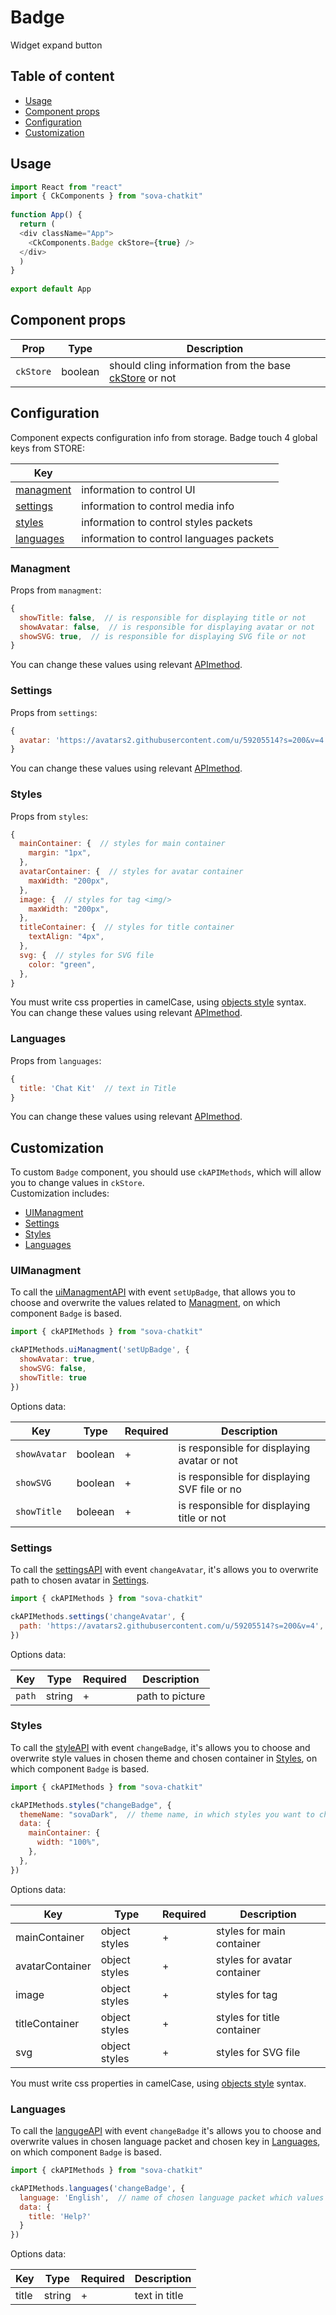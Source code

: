 # Badge
Widget expand button


## Table of content
* [Usage](#usage) 
* [Component props](#component_props)   
* [Configuration](#configuration)   
* [Customization](#customization)   


## Usage <a name="usage"></a>
```javascript
import React from "react"
import { CkComponents } from "sova-chatkit"
 
function App() {
  return (
  <div className="App">
    <CkComponents.Badge ckStore={true} />
  </div>
  )
}
 
export default App
```



## Component props
| Prop       | Type    |  Description                                                                                      |
|------------|---------|---------------------------------------------------------------------------------------------------|
| `ckStore`  | boolean | should cling information from the base [ckStore](https://github.com/sovaai/chatKit-lib#3) or not  |



## Configuration
Component expects configuration info from storage. Badge touch 4 global keys from STORE:  

| Key                               |                                            |
|-----------------------------------|--------------------------------------------|
| [managment](#managment)      | information to control UI                  |
| [settings](#settings)        | information to control media info          |
| [styles](#styles)            | information to control styles packets      |
| [languages](#languages)      | information to control languages packets   |



### Managment
Props from `managment`:  
```javascript
{
  showTitle: false,  // is responsible for displaying title or not
  showAvatar: false,  // is responsible for displaying avatar or not
  showSVG: true,  // is responsible for displaying SVG file or not
}
```
You can change these values using relevant [APImethod](#uimanagment "description of method").



### Settings
Props from `settings`:  
```javascript
{
  avatar: 'https://avatars2.githubusercontent.com/u/59205514?s=200&v=4' // path to the image which will be shown as avatar 
}
```
You can change these values using relevant [APImethod](#settings-1 "description of method").



### Styles
Props from `styles`:  
```javascript
{
  mainContainer: {  // styles for main container
    margin: "1px",
  },
  avatarContainer: {  // styles for avatar container
    maxWidth: "200px",
  },
  image: {  // styles for tag <img/>
    maxWidth: "200px",
  },
  titleContainer: {  // styles for title container
    textAlign: "4px",
  },
  svg: {  // styles for SVG file
    color: "green",
  },
}

```
You must write css properties in camelCase, using [objects style](https://emotion.sh/docs/object-styles "read more about objects style") syntax.  
You can change these values using relevant [APImethod](#styles-1 "description of method").



### Languages 
Props from `languages`:  
```javascript
{
  title: 'Chat Kit'  // text in Title 
}
```
You can change these values using relevant [APImethod](#languages-1 "description of method").



## Customization
To custom `Badge` component, you should use `ckAPIMethods`, which will allow you to change values in `ckStore`.  
Customization includes:  

* [UIManagment](#uimanagment)
* [Settings](#settings-1)
* [Styles](#styles-1)
* [Languages](#languages-1)



### UIManagment
To call the [uiManagmentAPI](https://github.com/sovaai/chatKit-lib/blob/master/docs/apimethods/uiManagmentAPI.md "description of method") with event `setUpBadge`, that allows you to choose and overwrite the values related to [Managment](#managment), on which component `Badge` is based.
```javascript
import { ckAPIMethods } from "sova-chatkit"

ckAPIMethods.uiManagment('setUpBadge', {
  showAvatar: true,
  showSVG: false,
  showTitle: true
})
```

Options data:   

| Key             |   Type     | Required  |  Description                                   |
|-----------------|------------|-----------|------------------------------------------------|
| `showAvatar`    | boolean    |     +     | is responsible for displaying avatar or not    |
| `showSVG`       | boolean    |     +     | is responsible for displaying SVF file or no   |
| `showTitle`     | boleean    |     +     | is responsible for displaying title or not     |



### Settings
To call the [settingsAPI](https://github.com/sovaai/chatKit-lib/blob/master/docs/apimethods/settingsAPI.md "description of method") with event `changeAvatar`, it's allows you to overwrite path to chosen avatar in [Settings](#settings). 

```javascript
import { ckAPIMethods } from "sova-chatkit"

ckAPIMethods.settings('changeAvatar', {
  path: 'https://avatars2.githubusercontent.com/u/59205514?s=200&v=4',
})
```
Options data: 

| Key             |   Type     | Required  |  Description       |
|-----------------|------------|-----------|--------------------|
| `path`          | string     |     +     | path to picture    |



### Styles
To call the [styleAPI](https://github.com/sovaai/chatKit-lib/blob/master/docs/apimethods/styleAPI.md "description of method") with event `changeBadge`, it's allows you to choose and overwrite style values in chosen theme and chosen container in [Styles](#styles), on which component `Badge` is based. 
```javascript
import { ckAPIMethods } from "sova-chatkit"

ckAPIMethods.styles("changeBadge", {
  themeName: "sovaDark",  // theme name, in which styles you want to change anything
  data: {
    mainContainer: {
      width: "100%",
    },
  },
})
```

Options data:

| Key                |   Type          | Required  |  Description                  |
|--------------------|-----------------|-----------|-------------------------------|
| mainContainer      | object styles   |     +     | styles for main container     |
| avatarContainer    | object styles   |     +     | styles for avatar container   |
| image              | object styles   |     +     | styles for tag <img/>         |
| titleContainer     | object styles   |     +     | styles for title container    |
| svg                | object styles   |     +     | styles for SVG file           |

You must write css properties in camelCase, using [objects style](https://emotion.sh/docs/object-styles "read more about objects style") syntax.
 

### Languages
To call the [langugeAPI](https://github.com/sovaai/chatKit-lib/blob/master/docs/apimethods/languageAPI.md "description of method") with event `changeBadge` it's allows you to choose and overwrite values in chosen language packet and chosen key in [Languages](#languages), on which component `Badge` is based. 

```javascript
import { ckAPIMethods } from "sova-chatkit"

ckAPIMethods.languages('changeBadge', {
  language: 'English',  // name of chosen language packet which values you want to change
  data: {
    title: 'Help?'
  }
})
```

Options data:    

| Key                |   Type          | Required  |  Description                  |
|--------------------|-----------------|-----------|-------------------------------|
| title              | string          |     +     | text in title                 |
